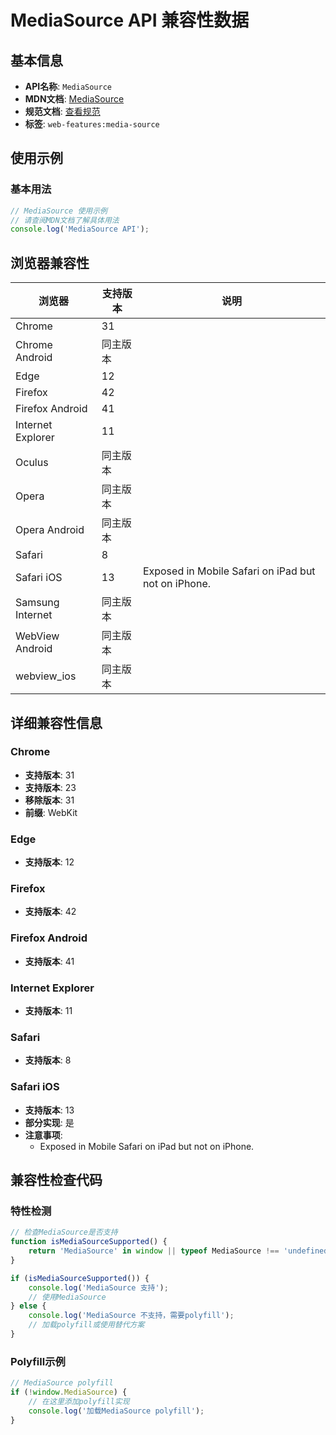 # MediaSource API 兼容性数据

## 基本信息

- **API名称**: `MediaSource`
- **MDN文档**: [MediaSource](https://developer.mozilla.org/docs/Web/API/MediaSource)
- **规范文档**: [查看规范](https://w3c.github.io/media-source/#mediasource)
- **标签**: `web-features:media-source`

## 使用示例

### 基本用法

```javascript
// MediaSource 使用示例
// 请查阅MDN文档了解具体用法
console.log('MediaSource API');
```

## 浏览器兼容性

| 浏览器 | 支持版本 | 说明 |
|--------|----------|------|
| Chrome | 31 |  |
| Chrome Android | 同主版本 |  |
| Edge | 12 |  |
| Firefox | 42 |  |
| Firefox Android | 41 |  |
| Internet Explorer | 11 |  |
| Oculus | 同主版本 |  |
| Opera | 同主版本 |  |
| Opera Android | 同主版本 |  |
| Safari | 8 |  |
| Safari iOS | 13 | Exposed in Mobile Safari on iPad but not on iPhone. |
| Samsung Internet | 同主版本 |  |
| WebView Android | 同主版本 |  |
| webview_ios | 同主版本 |  |

## 详细兼容性信息

### Chrome

- **支持版本**: 31
- **支持版本**: 23
- **移除版本**: 31
- **前缀**: WebKit

### Edge

- **支持版本**: 12

### Firefox

- **支持版本**: 42

### Firefox Android

- **支持版本**: 41

### Internet Explorer

- **支持版本**: 11

### Safari

- **支持版本**: 8

### Safari iOS

- **支持版本**: 13
- **部分实现**: 是
- **注意事项**:
  - Exposed in Mobile Safari on iPad but not on iPhone.

## 兼容性检查代码

### 特性检测

```javascript
// 检查MediaSource是否支持
function isMediaSourceSupported() {
    return 'MediaSource' in window || typeof MediaSource !== 'undefined';
}

if (isMediaSourceSupported()) {
    console.log('MediaSource 支持');
    // 使用MediaSource
} else {
    console.log('MediaSource 不支持，需要polyfill');
    // 加载polyfill或使用替代方案
}
```

### Polyfill示例

```javascript
// MediaSource polyfill
if (!window.MediaSource) {
    // 在这里添加polyfill实现
    console.log('加载MediaSource polyfill');
}
```

